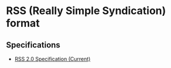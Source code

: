 # RSS (Really Simple Syndication) format

## Specifications

- [RSS 2.0 Specification (Current)](https://www.rssboard.org/rss-specification)
